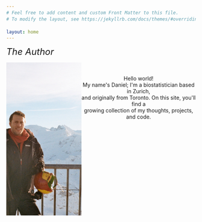 ```yaml
---
# Feel free to add content and custom Front Matter to this file.
# To modify the layout, see https://jekyllrb.com/docs/themes/#overriding-theme-defaults

layout: home
---
```



<font size="5"> <i> The Author </i> </font> 

<img style="float: left;" src="port.jpg" width="200">


<div style="text-align: center">
<p>
<br><br>
Hello world!  <br>
My name's Daniel; I'm a biostatistician based in Zurich, <br>
and originally from Toronto. On this site, you'll find a <br>
growing collection of my thoughts, projects, and code.
</p> 
 </div>
